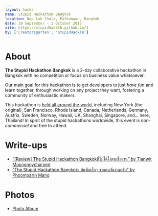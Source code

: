 ```yaml
---
layout: hacks
name: Stupid Hackathon Bangkok
location: Nap Lab Chula, Pathumwan, Bangkok
date: 30 September - 1 October 2017
site: https://stupidhackth.github.io/1
by: ['Creatorsgarten', 'StupidHackTH']
---
```


# About

**The Stupid Hackathon Bangkok** is a 2-day collaborative hackathon in Bangkok with no competition or focus on business value whatsoever.

Our main goal for this hackathon is to get developers to just _have fun_ and learn together, through working on any project they want, fostering a community of enthusiastic makers.

This hackathon is [held all around the world](https://gist.github.com/cheeaun/c3fe6cbb11aef1e146a3474dccf63b87), including New York (the original), San Francisco, Rhode Island, Canada, Netherlands, Germany, Austria, Sweden, Norway, Hawaii, UK, Shanghai, Singapore, and… here, Thailand! In spirit of the stupid hackathons worldwide, this event is _non-commercial_ and free to attend.

# Write-ups

- [“[Review] The Stupid Hackathon Bangkokที่ไม่ได้โง่ตามชื่องาน” by Tianwit Moungnoycharoen](https://medium.com/@jay44411/review-the-stupid-hackathon-bangkok%E0%B8%97%E0%B8%B5%E0%B9%88%E0%B9%84%E0%B8%A1%E0%B9%88%E0%B9%84%E0%B8%94%E0%B9%89%E0%B9%82%E0%B8%87%E0%B9%88%E0%B8%95%E0%B8%B2%E0%B8%A1%E0%B8%87%E0%B8%B2%E0%B8%99-3a79b025f8a1)
- [“The Stupid Hackathon Bangkok: บันทึกเล็กๆ จากคนจัดงานครับ” by Phoomparin Mano](https://www.facebook.com/phoomparin.mano/posts/327207191078094)

# Photos

- [Photo Album](https://web.facebook.com/media/set/?set=a.632665243733052&type=1&l=391bd2507d)